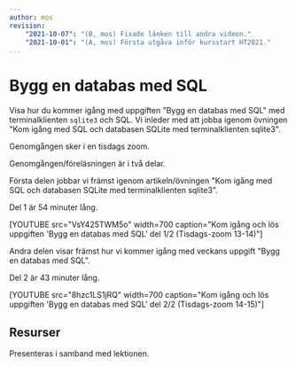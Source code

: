 ```yaml
---
author: mos
revision:
    "2021-10-07": "(B, mos) Fixade länken till andra videon."
    "2021-10-01": "(A, mos) Första utgåva inför kursstart HT2021."
...
```

Bygg en databas med SQL
====================

Visa hur du kommer igång med uppgiften "Bygg en databas med SQL" med terminalklienten `sqlite3` och SQL. Vi inleder med att jobba igenom övningen "Kom igång med SQL och databasen SQLite med terminalklienten sqlite3".

Genomgången sker i en tisdags zoom.

Genomgången/föreläsningen är i två delar.

Första delen jobbar vi främst igenom artikeln/övningen "Kom igång med SQL och databasen SQLite med terminalklienten sqlite3".

Del 1 är 54 minuter lång.

[YOUTUBE src="VsY425TWM5o" width=700 caption="Kom igång och lös uppgiften 'Bygg en databas med SQL' del 1/2 (Tisdags-zoom 13-14)"]

Andra delen visar främst hur vi kommer igång med veckans uppgift "Bygg en databas med SQL".

Del 2 är 43 minuter lång.

[YOUTUBE src="8hzc1LS1jRQ" width=700 caption="Kom igång och lös uppgiften 'Bygg en databas med SQL' del 2/2 (Tisdags-zoom 14-15)"]



Resurser
------------------------

Presenteras i samband med lektionen.
